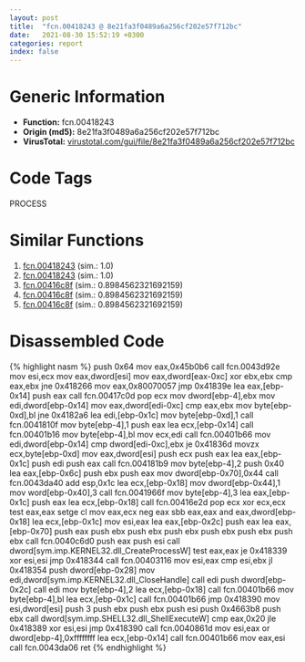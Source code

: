 ```yaml
---
layout: post
title:  "fcn.00418243 @ 8e21fa3f0489a6a256cf202e57f712bc"
date:   2021-08-30 15:52:19 +0300
categories: report
index: false
---
```


# Generic Information
- **Function:** fcn.00418243
- **Origin (md5):** 8e21fa3f0489a6a256cf202e57f712bc
- **VirusTotal:** [virustotal.com/gui/file/8e21fa3f0489a6a256cf202e57f712bc][virustotal_ref]

# Code Tags
<span class="tag" id="PROCESS">PROCESS</span>


# Similar Functions

1. [fcn.00418243][similar_1_ref] (sim.: 1.0)
2. [fcn.00418243][similar_2_ref] (sim.: 1.0)
3. [fcn.00416c8f][similar_3_ref] (sim.: 0.8984562321692159)
4. [fcn.00416c8f][similar_4_ref] (sim.: 0.8984562321692159)
5. [fcn.00416c8f][similar_5_ref] (sim.: 0.8984562321692159)


# Disassembled Code

{% highlight nasm %}
push 0x64
mov eax,0x45b0b6
call fcn.0043d92e
mov esi,ecx
mov eax,dword[esi]
mov eax,dword[eax-0xc]
xor ebx,ebx
cmp eax,ebx
jne 0x418266
mov eax,0x80070057
jmp 0x41839e
lea eax,[ebp-0x14]
push eax
call fcn.00417c0d
pop ecx
mov dword[ebp-4],ebx
mov edi,dword[ebp-0x14]
mov eax,dword[edi-0xc]
cmp eax,ebx
mov byte[ebp-0xd],bl
jne 0x4182a6
lea edi,[ebp-0x1c]
mov byte[ebp-0xd],1
call fcn.0041810f
mov byte[ebp-4],1
push eax
lea ecx,[ebp-0x14]
call fcn.00401b16
mov byte[ebp-4],bl
mov ecx,edi
call fcn.00401b66
mov edi,dword[ebp-0x14]
cmp dword[edi-0xc],ebx
je 0x41836d
movzx ecx,byte[ebp-0xd]
mov eax,dword[esi]
push ecx
push eax
lea eax,[ebp-0x1c]
push edi
push eax
call fcn.004181b9
mov byte[ebp-4],2
push 0x40
lea eax,[ebp-0x6c]
push ebx
push eax
mov dword[ebp-0x70],0x44
call fcn.0043da40
add esp,0x1c
lea ecx,[ebp-0x18]
mov dword[ebp-0x44],1
mov word[ebp-0x40],3
call fcn.0041966f
mov byte[ebp-4],3
lea eax,[ebp-0x1c]
push eax
lea ecx,[ebp-0x18]
call fcn.00416e2d
pop ecx
xor ecx,ecx
test eax,eax
setge cl
mov eax,ecx
neg eax
sbb eax,eax
and eax,dword[ebp-0x18]
lea ecx,[ebp-0x1c]
mov esi,eax
lea eax,[ebp-0x2c]
push eax
lea eax,[ebp-0x70]
push eax
push ebx
push ebx
push ebx
push ebx
push ebx
push ebx
call fcn.0040c6d0
push eax
push esi
call dword[sym.imp.KERNEL32.dll_CreateProcessW]
test eax,eax
je 0x418339
xor esi,esi
jmp 0x418344
call fcn.00403116
mov esi,eax
cmp esi,ebx
jl 0x418354
push dword[ebp-0x28]
mov edi,dword[sym.imp.KERNEL32.dll_CloseHandle]
call edi
push dword[ebp-0x2c]
call edi
mov byte[ebp-4],2
lea ecx,[ebp-0x18]
call fcn.00401b66
mov byte[ebp-4],bl
lea ecx,[ebp-0x1c]
call fcn.00401b66
jmp 0x418390
mov esi,dword[esi]
push 3
push ebx
push ebx
push esi
push 0x4663b8
push ebx
call dword[sym.imp.SHELL32.dll_ShellExecuteW]
cmp eax,0x20
jle 0x418389
xor esi,esi
jmp 0x418390
call fcn.0040861d
mov esi,eax
or dword[ebp-4],0xffffffff
lea ecx,[ebp-0x14]
call fcn.00401b66
mov eax,esi
call fcn.0043da06
ret 
{% endhighlight %}


[similar_1_ref]: /report/fcn.00418243@44e1ffcf4e71f4505c09d520fd75f1e4
[similar_2_ref]: /report/fcn.00418243@ff219f45286905b4a87327ca719363be
[similar_3_ref]: /report/fcn.00416c8f@44e1ffcf4e71f4505c09d520fd75f1e4
[similar_4_ref]: /report/fcn.00416c8f@8e21fa3f0489a6a256cf202e57f712bc
[similar_5_ref]: /report/fcn.00416c8f@ff219f45286905b4a87327ca719363be
[virustotal_ref]: https://www.virustotal.com/gui/file/8e21fa3f0489a6a256cf202e57f712bc